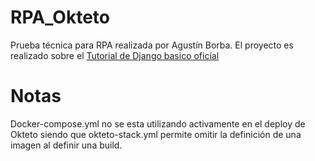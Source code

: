 # RPA_Okteto
Prueba técnica para RPA realizada por Agustín Borba.
El proyecto es realizado sobre el [Tutorial de Django basico oficíal](https://docs.djangoproject.com/en/3.2/intro/tutorial01/)


# Notas
Docker-compose.yml no se esta utilizando activamente en el deploy de Okteto siendo que okteto-stack.yml permite omitir la definición de una imagen al definir una build.

